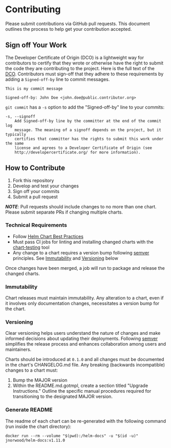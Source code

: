 # Contributing

Please submit contributions via GitHub pull requests. This document outlines the process to help get your contribution accepted.

## Sign off Your Work

The Developer Certificate of Origin (DCO) is a lightweight way for contributors to certify that they wrote or otherwise have the right to submit the code they are contributing to the project.
Here is the full text of the [DCO](http://developercertificate.org/).
Contributors must sign-off that they adhere to these requirements by adding a `Signed-off-by` line to commit messages.

```text
This is my commit message

Signed-off-by: John Doe <john.doe@public.contributor.org>
```

`git commit` has a `-s` option to add the "Signed-off-by" line to your commits:

```text
-s, --signoff
    Add Signed-off-by line by the committer at the end of the commit log
    message. The meaning of a signoff depends on the project, but it typically
    certifies that committer has the rights to submit this work under the same
    license and agrees to a Developer Certificate of Origin (see
    http://developercertificate.org/ for more information).
```

## How to Contribute

1. Fork this repository
1. Develop and test your changes
1. Sign off your commits
1. Submit a pull request

***NOTE***: Pull requests should include changes to no more than one chart. Please submit separate PRs if changing multiple charts.

### Technical Requirements

* Follow [Helm Chart Best Practices](https://helm.sh/docs/topics/chart_best_practices/)
* Must pass CI jobs for linting and installing changed charts with the [chart-testing](https://github.com/helm/chart-testing) tool
* Any change to a chart requires a version bump following [semver](https://semver.org/) principles. See [Immutability](#immutability) and [Versioning](#versioning) below

Once changes have been merged, a job will run to package and release the changed charts.

### Immutability

Chart releases must maintain immutability. Any alteration to a chart, even if it involves only documentation changes, necessitates a version bump for the chart.

### Versioning

Clear versioning helps users understand the nature of changes and make informed decisions about updating their deployments. Following [semver](https://semver.org/) simplifies the release process and enhances collaboration among users and maintainers.

Charts should be introduced at `0.1.0` and all changes must be documented in the chart's CHANGELOG.md file. Any breaking (backwards incompatible) changes to a chart must:

1. Bump the MAJOR version
2. Within the README.md.gotmpl, create a section titled "Upgrade Instructions." Outline the specific manual procedures required for transitioning to the designated MAJOR version.

### Generate README

The readme of each chart can be re-generated with the following command (run inside the chart directory):

```shell
docker run --rm --volume "$(pwd):/helm-docs" -u "$(id -u)" jnorwood/helm-docs:v1.11.0
```
